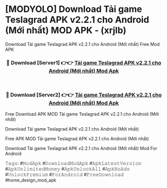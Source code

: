 # [MODYOLO] Download Tải game Teslagrad APK v2.2.1 cho Android (Mới nhất) MOD APK - (xrjlb)
Download Tải game Teslagrad APK v2.2.1 cho Android (Mới nhất) Free Mod APK

<div align="center">
<h3>🔴 Download [Server1] 👉👉 <a href="https://apk-comot.site?title=Tải_game_Teslagrad_APK_v2.2.1_cho_Android_(Mới_nhất)">Tải game Teslagrad APK v2.2.1 cho Android (Mới nhất) Mod Apk</a></h3><br>

<h3>🔴 Download [Server2] 👉👉 <a href="https://apk-comot.site?title=Tải_game_Teslagrad_APK_v2.2.1_cho_Android_(Mới_nhất)">Tải game Teslagrad APK v2.2.1 cho Android (Mới nhất) Mod Apk</a></h3>
</div>


Free Download APK MOD Tải game Teslagrad APK v2.2.1 cho Android (Mới nhất)

Download Tải game Teslagrad APK v2.2.1 cho Android (Mới nhất) 

Free APK MOD Tải game Teslagrad APK v2.2.1 cho Android (Mới nhất) 

Download Tải game Teslagrad APK v2.2.1 cho Android (Mới nhất) Mod For Android

𝚃𝚊𝚐𝚜: #𝙼𝚘𝚍𝙰𝚙𝚔 #𝙳𝚘𝚠𝚗𝚕𝚘𝚊𝚍𝙼𝚘𝚍𝙰𝚙𝚔 #𝙰𝚙𝚔𝙻𝚊𝚝𝚎𝚜𝚝𝚅𝚎𝚛𝚜𝚒𝚘𝚗 #𝙰𝚙𝚔𝚄𝚗𝚕𝚒𝚖𝚒𝚝𝚎𝚍𝙼𝚘𝚗𝚎𝚢 #𝙰𝚙𝚔𝚄𝚗𝚕𝚘𝚌𝚔𝙰𝚕𝚕 #𝙰𝚙𝚔𝙽𝚘𝙰𝚍𝚜 #𝚄𝚗𝚕𝚘𝚌𝚔𝙿𝚛𝚎𝚖𝚒𝚞𝚖 #𝙵𝚘𝚛𝙰𝚗𝚍𝚛𝚘𝚒𝚍 #𝙵𝚛𝚎𝚎𝙳𝚘𝚠𝚗𝚕𝚘𝚊𝚍 #home_design_mod_apk